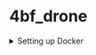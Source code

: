 # 4bf_drone

<details>
  <summary>Setting up Docker</summary>

### Setting up Docker
* Instructions for installing docker.io are included in the previous setup step for Ubuntu
* We created many scripts to simplify our setup. First, ensure you are cd'd into our repo folder. Then cd into the docker folder: `cd docker`
* To add permissions for the docker, run the following commands:

   `sudo groupadd docker`

   `sudo usermod -aG docker $USER`

   `newgrp docker`

* To check that docker is installed and running correctly, run in (when cd'd into docker folder) `docker run hello-world`
* Build our docker by running the script (still inside the docker folder): `bash ./start_docker`
* Wait while all the dependencies are loaded. Once everything is loaded, you should see that your terminal command line changes from your local computer name and the "$" should change to "root@${CONTAINER_ID}:~/utfr_ws#". Double-check if this does not appear to ensure you're in the correct folder. 

* If we ever mention the need to rebuild docker, this can be done with `source ./docker/rebuild_docker`

</details>
